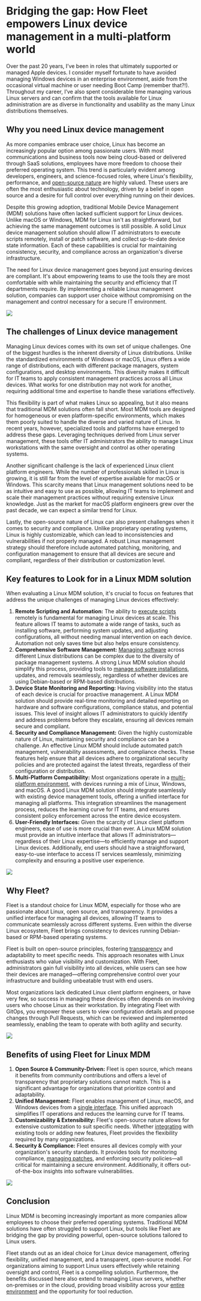 # Bridging the gap: How Fleet empowers Linux device management in a multi-platform world

Over the past 20 years, I’ve been in roles that ultimately supported or managed Apple devices. I consider myself fortunate to have avoided managing Windows devices in an enterprise environment, aside from the occasional virtual machine or user needing Boot Camp (remember that?!). Throughout my career, I’ve also spent considerable time managing various Linux servers and can confirm that the tools available for Linux administration are as diverse in functionality and usability as the many Linux distributions themselves. 

## Why you need Linux device management

As more companies embrace user choice, Linux has become an increasingly popular option among passionate users. With most communications and business tools now being cloud-based or delivered through SaaS solutions, employees have more freedom to choose their preferred operating system. This trend is particularly evident among developers, engineers, and science-focused roles, where Linux's flexibility, performance, and [open-source nature](https://fleetdm.com/handbook/company/why-this-way#why-open-source) are highly valued. These users are often the most enthusiastic about technology, driven by a belief in open source and a desire for full control over everything running on their devices.

Despite this growing adoption, traditional Mobile Device Management (MDM) solutions have often lacked sufficient support for Linux devices. Unlike macOS or Windows, MDM for Linux isn't as straightforward, but achieving the same management outcomes is still possible. A solid Linux device management solution should allow IT administrators to execute scripts remotely, install or patch software, and collect up-to-date device state information. Each of these capabilities is crucial for maintaining consistency, security, and compliance across an organization's diverse infrastructure.

The need for Linux device management goes beyond just ensuring devices are compliant. It's about empowering teams to use the tools they are most comfortable with while maintaining the security and efficiency that IT departments require. By implementing a reliable Linux management solution, companies can support user choice without compromising on the management and control necessary for a secure IT environment.

![](../website/assets/images/mdm-shorten-feedback-loop-528x377@2x.png)

## The challenges of Linux device management

Managing Linux devices comes with its own set of unique challenges. One of the biggest hurdles is the inherent diversity of Linux distributions. Unlike the standardized environments of Windows or macOS, Linux offers a wide range of distributions, each with different package managers, system configurations, and desktop environments. This diversity makes it difficult for IT teams to apply consistent management practices across all Linux devices. What works for one distribution may not work for another, requiring additional time and expertise to handle these variations effectively.

This flexibility is part of what makes Linux so appealing, but it also means that traditional MDM solutions often fall short. Most MDM tools are designed for homogeneous or even platform-specific environments, which makes them poorly suited to handle the diverse and varied nature of Linux. In recent years, however, specialized tools and platforms have emerged to address these gaps. Leveraging techniques derived from Linux server management, these tools offer IT administrators the ability to manage Linux workstations with the same oversight and control as other operating systems.

Another significant challenge is the lack of experienced Linux client platform engineers. While the number of professionals skilled in Linux is growing, it is still far from the level of expertise available for macOS or Windows. This scarcity means that Linux management solutions need to be as intuitive and easy to use as possible, allowing IT teams to implement and scale their management practices without requiring extensive Linux knowledge. Just as the market for macOS platform engineers grew over the past decade, we can expect a similar trend for Linux.

Lastly, the open-source nature of Linux can also present challenges when it comes to security and compliance. Unlike proprietary operating systems, Linux is highly customizable, which can lead to inconsistencies and vulnerabilities if not properly managed. A robust Linux management strategy should therefore include automated patching, monitoring, and configuration management to ensure that all devices are secure and compliant, regardless of their distribution or customization level.

## Key features to Look for in a Linux MDM solution

When evaluating a Linux MDM solution, it's crucial to focus on features that address the unique challenges of managing Linux devices effectively:

1. **Remote Scripting and Automation:** The ability to [execute scripts](https://fleetdm.com/guides/scripts) remotely is fundamental for managing Linux devices at scale. This feature allows IT teams to automate a wide range of tasks, such as installing software, performing system updates, and adjusting configurations, all without needing manual intervention on each device. Automation not only saves time but also helps ensure consistency.
2. **Comprehensive Software Management:** [Managing software](https://fleetdm.com/software-management) across different Linux distributions can be complex due to the diversity of package management systems. A strong Linux MDM solution should simplify this process, providing tools to [manage software installations](https://fleetdm.com/guides/deploy-software-packages), updates, and removals seamlessly, regardless of whether devices are using Debian-based or RPM-based distributions.
3. **Device State Monitoring and Reporting:** Having visibility into the status of each device is crucial for proactive management. A Linux MDM solution should provide real-time monitoring and detailed reporting on hardware and software configurations, compliance status, and potential issues. This level of insight allows IT administrators to quickly identify and address problems before they escalate, ensuring all devices remain secure and compliant.
4. **Security and Compliance Management:** Given the highly customizable nature of Linux, maintaining security and compliance can be a challenge. An effective Linux MDM should include automated patch management, vulnerability assessments, and compliance checks. These features help ensure that all devices adhere to organizational security policies and are protected against the latest threats, regardless of their configuration or distribution.
5. **Multi-Platform Compatibility:** Most organizations operate in a [multi-platform environment](https://fleetdm.com/device-management), with devices running a mix of Linux, Windows, and macOS. A good Linux MDM solution should integrate seamlessly with existing device management tools, offering a unified interface for managing all platforms. This integration streamlines the management process, reduces the learning curve for IT teams, and ensures consistent policy enforcement across the entire device ecosystem.
6. **User-Friendly Interfaces:** Given the scarcity of Linux client platform engineers, ease of use is more crucial than ever. A Linux MDM solution must provide an intuitive interface that allows IT administrators—regardless of their Linux expertise—to efficiently manage and support Linux devices. Additionally, end users should have a straightforward, easy-to-use interface to access IT services seamlessly, minimizing complexity and ensuring a positive user experience. 

![](../website/assets/images/mdm-scope-transparency-528x377@2x.png)

## Why Fleet?

Fleet is a standout choice for Linux MDM, especially for those who are passionate about Linux, open source, and transparency. It provides a unified interface for managing all devices, allowing IT teams to communicate seamlessly across different systems. Even within the diverse Linux ecosystem, Fleet brings consistency to devices running Debian-based or RPM-based operating systems.

Fleet is built on open-source principles, fostering [transparency](https://fleetdm.com/better) and adaptability to meet specific needs. This approach resonates with Linux enthusiasts who value visibility and customization. With Fleet, administrators gain full visibility into all devices, while users can see how their devices are managed—offering comprehensive control over your infrastructure and building unbeatable trust with end users.

Most organizations lack dedicated Linux client platform engineers, or have very few, so success in managing these devices often depends on involving users who choose Linux as their workstation. By integrating Fleet with GitOps, you empower these users to view configuration details and propose changes through Pull Requests, which can be reviewed and implemented seamlessly, enabling the team to operate with both agility and security.

![](../website/assets/images/device-management-clickops-or-devops-380x280@2x.png)

## Benefits of using Fleet for Linux MDM

1. **Open Source & Community-Driven:** Fleet is open source, which means it benefits from community contributions and offers a level of transparency that proprietary solutions cannot match. This is a significant advantage for organizations that prioritize control and adaptability.
2. **Unified Management:** Fleet enables management of Linux, macOS, and Windows devices from a [single interface](https://fleetdm.com/announcements/debunk-the-cross-platform-myth). This unified approach simplifies IT operations and reduces the learning curve for IT teams.
3. **Customizability & Extensibility:** Fleet's open-source nature allows for extensive customization to suit specific needs. Whether [integrating](https://fleetdm.com/integrations) with existing tools or adding new features, Fleet provides the flexibility required by many organizations.
4. **Security & Compliance:** Fleet ensures all devices comply with your organization's security standards. It provides tools for monitoring compliance, [managing patches](https://fleetdm.com/software-management), and enforcing security policies—all critical for maintaining a secure environment. Additionally, it offers out-of-the-box insights into software vulnerabilities.

![](../website/assets/images/software-management-feature-image-2-528x377@2x.png)

## Conclusion

Linux MDM is becoming increasingly important as more companies allow employees to choose their preferred operating systems. Traditional MDM solutions have often struggled to support Linux, but tools like Fleet are bridging the gap by providing powerful, open-source solutions tailored to Linux users.

Fleet stands out as an ideal choice for Linux device management, offering flexibility, unified management, and a transparent, open-source model. For organizations aiming to support Linux users effectively while retaining oversight and control, Fleet is a compelling solution. Furthermore, the benefits discussed here also extend to managing Linux servers, whether on-premises or in the cloud, providing broad visibility across your [entire environment](https://fleetdm.com/announcements/fleet-reimagines-observability-with-devops-teams) and the opportunity for tool reduction.

<meta name="articleTitle" value="How Fleet empowers Linux device management">
<meta name="authorFullName" value="Allen Houchins">
<meta name="authorGitHubUsername" value="allenhouchins">
<meta name="category" value="guides">
<meta name="publishedOn" value="2024-12-03">
<meta name="articleImageUrl" value="../website/assets/images/articles/sysadmin-diaries-1600x900@2x.png">
<meta name="description" value="This guide explores how Fleet empowers Linux device management.">
